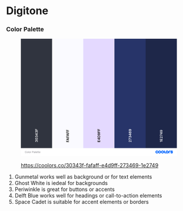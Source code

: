 # Digitone

### Color Palette

<figure><img src="../.gitbook/assets/Color Palette.png" alt=""><figcaption><p><a href="https://coolors.co/30343f-fafaff-e4d9ff-273469-1e2749">https://coolors.co/30343f-fafaff-e4d9ff-273469-1e2749</a><br></p></figcaption></figure>

1. Gunmetal works well as background or for text elements
2. Ghost White is iedeal for backgrounds
3. Periwinkle is great for buttons or accents
4. Delft Blue works well for headings or call-to-action elements
5. Space Cadet is suitable for accent elements or borders
